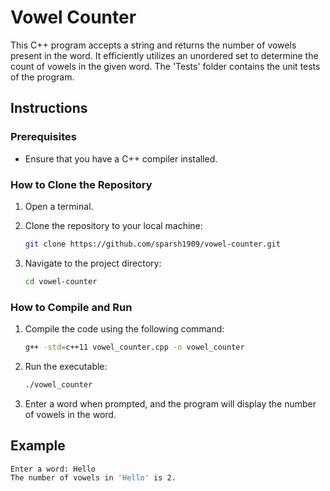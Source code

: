 # Vowel Counter

This C++ program accepts a string and returns the number of vowels present in the word. It efficiently utilizes an unordered set to determine the count of vowels in the given word. The 'Tests'  folder contains the unit tests of the program.

## Instructions

### Prerequisites

- Ensure that you have a C++ compiler installed.

### How to Clone the Repository

1. Open a terminal.

2. Clone the repository to your local machine:

    ```bash
    git clone https://github.com/sparsh1909/vowel-counter.git
    ```

3. Navigate to the project directory:

    ```bash
    cd vowel-counter
    ```

### How to Compile and Run

1. Compile the code using the following command:

    ```bash
    g++ -std=c++11 vowel_counter.cpp -o vowel_counter
    ```

2. Run the executable:

    ```bash
    ./vowel_counter
    ```

3. Enter a word when prompted, and the program will display the number of vowels in the word.

## Example

```bash
Enter a word: Hello
The number of vowels in 'Hello' is 2.
